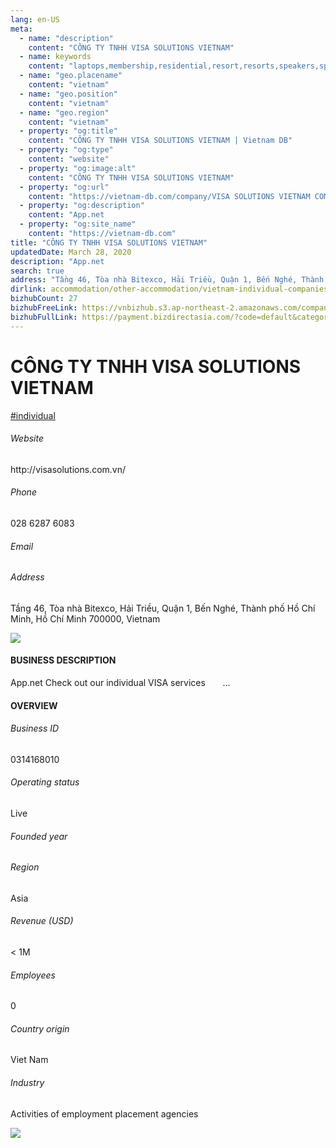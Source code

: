 ```yaml
---
lang: en-US
meta:
  - name: "description"
    content: "CÔNG TY TNHH VISA SOLUTIONS VIETNAM"
  - name: keywords
    content: "laptops,membership,residential,resort,resorts,speakers,spirits,virtual,wireless,wireless,wireless,wireless,wireless,wireless,wireless,wireless,wireless,vietnam-individual-companies"
  - name: "geo.placename"
    content: "vietnam"
  - name: "geo.position"
    content: "vietnam"
  - name: "geo.region"
    content: "vietnam"
  - property: "og:title"
    content: "CÔNG TY TNHH VISA SOLUTIONS VIETNAM | Vietnam DB"
  - property: "og:type"
    content: "website"
  - property: "og:image:alt"
    content: "CÔNG TY TNHH VISA SOLUTIONS VIETNAM"
  - property: "og:url"
    content: "https://vietnam-db.com/company/VISA SOLUTIONS VIETNAM COMPANY LIMITED-3038665"
  - property: "og:description"
    content: "App.net                                                                            Check out our individual VISA services                                                           ..."
  - property: "og:site_name"
    content: "https://vietnam-db.com"
title: "CÔNG TY TNHH VISA SOLUTIONS VIETNAM"
updatedDate: March 28, 2020
description: "App.net                                                                            Check out our individual VISA services                                                           ..."
search: true
address: "Tầng 46, Tòa nhà Bitexco, Hải Triều, Quận 1, Bến Nghé, Thành phố Hồ Chí Minh, Hồ Chí Minh 700000, Vietnam"
dirlink: accommodation/other-accommodation/vietnam-individual-companies
bizhubCount: 27
bizhubFreeLink: https://vnbizhub.s3.ap-northeast-2.amazonaws.com/companies/vietnam-individual-companies_preview.xlsx
bizhubFullLink: https://payment.bizdirectasia.com/?code=default&category=bizhub&item=vietnam-individual-companies&redirect=https://vietnam-db.com
---
```



<div class="bd-item">
    <div class="item-content">
        <div class="detail-title-wrap">
            <h1 class="detail-title">
                CÔNG TY TNHH VISA SOLUTIONS VIETNAM
            </h1>
        </div>
		<div class="detail-tagslist"><a href="/accommodation/other-accommodation/tags/individual" class="detail-tagitem">#individual</a></div>
        <h6 class="bd-label">Website</h6>
        <p>http://visasolutions.com.vn/</p>
		<h6 class="bd-label">Phone</h6>
        <p>028 6287 6083</p>
        <h6 class="bd-label">Email</h6>
        <p><a class="textColorPrimary" href="#"></a></p>
        <h6 class="bd-label">Address</h6>
        <p>Tầng 46, Tòa nhà Bitexco, Hải Triều, Quận 1, Bến Nghé, Thành phố Hồ Chí Minh, Hồ Chí Minh 700000, Vietnam</p>
    </div>
</div>

<div class="banner-wrap text-center"><a href="" class="banner-link"><img src="/assets/vndb.com/BannerAds2.jpg" class="banner-img"></a></div>

<div class="bd-item">
    <div class="item-content">
        <h4 class="textColorPrimary item-title">BUSINESS DESCRIPTION</h4>
        <p>App.net                                                                            Check out our individual VISA services                                                           ...</p>
    </div>
</div>

<div class="bd-item">
    <div class="item-content">
        <h4 class="textColorPrimary item-title">OVERVIEW</h4>
        <div class="item-info">
            <h6 class="bd-label">Business ID</h6>
            <p>0314168010</p>
        </div>
        <div class="item-info">
            <h6 class="bd-label">Operating status</h6>
            <p>Live<small class="bd-status_dot live"></small></p>
        </div>
        <div class="item-info">
            <h6 class="bd-label">Founded year</h6>
            <p></p>
        </div>
        <div class="item-info">
            <h6 class="bd-label">Region</h6>
            <p>Asia</p>
        </div>
        <div class="item-info">
            <h6 class="bd-label">Revenue (USD)</h6>
            <p>&lt; 1M</p>
        </div>
        <div class="item-info">
            <h6 class="bd-label">Employees</h6>
            <p>0</p>
        </div>
        <div class="item-info">
            <h6 class="bd-label">Country origin</h6>
            <p>Viet Nam</p>
        </div>
        <div class="item-info">
            <h6 class="bd-label">Industry</h6>
            <p>Activities of employment placement agencies</p>
        </div>
    </div>
</div>

<div class="banner-wrap text-center"><a href="" class="banner-link"><img src="/assets/vndb.com/BannerAd_04_728x90.jpg" class="banner-img"></a></div>

<CustomPopup popupTitle="ENTER EMAIL TO DOWNLOAD" popupSubTitle="The companies data will be sent to your inbox. Please enter your email." :free="this.$frontmatter.bizhubFreeLink" :paid="this.$frontmatter.bizhubFullLink" :count="this.$frontmatter.bizhubCount"/>

